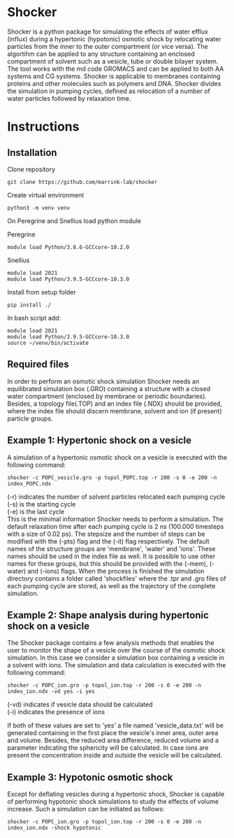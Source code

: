 # Shocker
Shocker is a python package for simulating the effects of water efflux (influx) during a hypertonic (hypotonic) osmotic shock by relocating water particles from the inner to the outer compartment (or vice versa). The algortihm can be applied to any structure containing an enclosed compartment of solvent such as a vesicle, tube or double bilayer system. The tool works with the md code GROMACS and can be applied to both AA systems and CG systems. Shocker is applicable to membranes containing proteins and other molecules such as polymers and DNA. Shocker divides the simulation in pumping cycles, defined as relocation of a number of water particles followed by relaxation time.

# Instructions

## Installation
Clone repository
```
git clone https://github.com/marrink-lab/shocker
```

Create virtual environment

```python3 -m venv venv```

On Peregrine and Snellius load python module

Peregrine

```module load Python/3.8.6-GCCcore-10.2.0```

Snellius
```
module load 2021
module load Python/3.9.5-GCCcore-10.3.0
```

Install from setup folder

```pip install ./```

In bash script add:

```
module load 2021
module load Python/3.9.5-GCCcore-10.3.0
source ~/venv/bin/activate
```

## Required files
In order to perform an osmotic shock simulation Shocker needs an equilibrated simulation box (.GRO) containing a structure with a closed water compartment (enclosed by membrane or periodic boundaries). Besides, a topology file(.TOP) and an index file (.NDX) should be provided, where the index file should discern membrane, solvent and ion (if present) particle groups.

## Example 1: Hypertonic shock on a vesicle
A simulation of a hypertonic osmotic shock on a vesicle is executed with the following command:
```
shocker -c POPC_vesicle.gro -p topol_POPC.top -r 200 -s 0 -e 200 -n index_POPC.ndx
```
(-r) indicates the number of solvent particles relocated each pumping cycle  
(-s) is the starting cycle  
(-e) is the last cycle  
This is the minimal information Shocker needs to perform a simulation. The default relaxation time after each pumping cycle is 2 ns (100.000 timesteps with a size of 0.02 ps). The stepsize and the number of steps can be modified with the (-pts) flag and the (-it) flag respectively. The default names of the structure groups are 'membrane', 'water' and 'ions'. These names
should be used in the index file as well. It is possible to use other names for these groups, but this should be provided with the (-mem), (-water) and (-ions) flags.
When the process is finished the simulation directory contains a folder called 'shockfiles' where the .tpr and .gro files of each pumping cycle are stored, as well as the trajectory of the complete simulation.

## Example 2: Shape analysis during hypertonic shock on a vesicle
The Shocker package contains a few analysis methods that enables the user to monitor the shape of a vesicle over the course of the osmotic shock simulation. In this case we consider a simulation box containing a vesicle in a solvent with ions. The simulation and data calculation is executed with the following command:
```
shocker -c POPC_ion.gro -p topol_ion.top -r 200 -s 0 -e 200 -n index_ion.ndx -vd yes -i yes
```
(-vd) indicates if vesicle data should be calculated  
(-i) indicates the presence of ions  

If both of these values are set to 'yes' a file named 'vesicle_data.txt' will be generated containing in the first place the vesicle's inner area, outer area and volume. Besides, the reduced area difference, reduced volume and a parameter indicating the sphericity will be calculated. In case ions are present the concentration inside and outside the vesicle will be calculated.

## Example 3: Hypotonic osmotic shock
Except for deflating vesicles during a hypertonic shock, Shocker is capable of performing hypotonic shock simulations to study the effects of volume increase. Such a simulation can be initiated as follows:
```
shocker -c POPC_ion.gro -p topol_ion.top -r 200 -s 0 -e 200 -n index_ion.ndx -shock hypotonic
```
